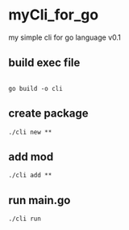 # myCli_for_go
my simple cli for go language v0.1



## build exec file

```shell

go build -o cli
```

## create package

```shell
./cli new **
```

## add mod

```shell
./cli add **
```

## run main.go

```shell
./cli run
```

